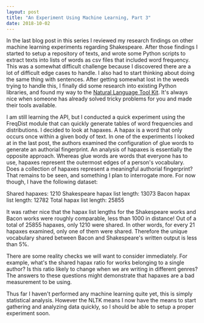 ```yaml
---
layout: post
title: "An Experiment Using Machine Learning, Part 3"
date: 2018-10-02
---
```


In the last blog post in this series I reviewed my research findings on other machine learning experiments regarding Shakespeare. After those findings I started to setup a repository of texts, and wrote some Python scripts to extract texts into lists of words as csv files that included word frequency. This was a somewhat difficult challenge because I discovered there are a lot of difficult edge cases to handle. I also had to start thinking about doing the same thing with sentences. After getting somewhat lost in the weeds trying to handle this, I finally did some research into existing Python libraries, and found my way to the [Natural Language Tool Kit](nltk.org). It's always nice when someone has already solved tricky problems for you and made their tools available.

I am still learning the API, but I conducted a quick experiment using the FreqDist module that can quickly generate tables of word frequencies and distributions. I decided to look at hapaxes. A hapax is a word that only occurs once within a given body of text. In one of the experiments I looked at in the last post, the authors examined the configuration of glue words to generate an authorial fingerprint. An analysis of hapaxes is essentially the opposite approach. Whereas glue words are words that everyone has to use, hapaxes represent the outermost edges of a person's vocabulary. Does a collection of hapaxes represent a meaningful authorial fingerprint? That remains to be seen, and something I plan to interrogate more. For now though, I have the following dataset:

Shared hapaxes:  1210
Shakespeare hapax list length:  13073
Bacon hapax list length:  12782
Total hapax list length:  25855

It was rather nice that the hapax list lengths for the Shakespeare works and Bacon works were roughly comparable, less than 1000 in distance! Out of a total of 25855 hapaxes, only 1210 were shared. In other words, for every 21 hapaxes examined, only one of them were shared. Therefore the unique vocabulary shared between Bacon and Shakespeare's written output is less than 5%.

There are some reality checks we will want to consider immediately. For example, what's the shared hapax ratio for works belonging to a single author? Is this ratio likely to change when we are writing in different genres? The answers to these questions might demonstrate that hapaxes are a bad measurement to be using.

Thus far I haven't performed any machine learning quite yet, this is simply statistical analysis. However the NLTK means I now have the means to start gathering and analyzing data quickly, so I should be able to setup a proper experiment soon.
